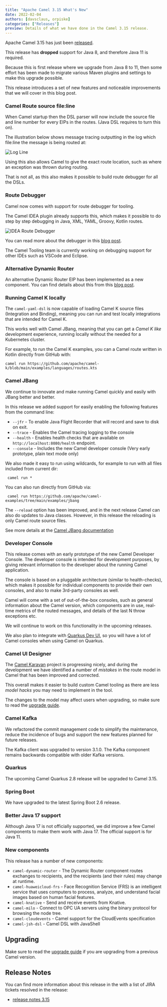 ```yaml
---
title: "Apache Camel 3.15 What's New"
date: 2022-02-04
authors: [davsclaus, orpiske]
categories: ["Releases"]
preview: Details of what we have done in the Camel 3.15 release.
---
```


Apache Camel 3.15 has just been [released](/blog/2022/02/RELEASE-3.15.0/).

This release has **dropped** support for Java 8, and therefore Java 11 is required.

Because this is first release where we upgrade from Java 8 to 11, then some effort has been made
to migrate various Maven plugins and settings to make this upgrade possible.

This release introduces a set of new features and noticeable improvements that we will cover in this blog post.

### Camel Route source file:line 

When Camel startup then the DSL parser will now include the source file and line number
for every EIPs in the routes. (Java DSL requires to turn this on).

The illustration below shows message tracing outputting in the log which file:line the
message is being routed at:

![Log Line](./log-line.png)

Using this also allows Camel to give the exact route location,
such as where an exception was thrown during routing.

That is not all, as this also makes it possible to build route debugger for all the DSLs.

### Route Debugger

Camel now comes with support for route debugger for tooling.

The Camel IDEA plugin already supports this, which makes it possible
to do step by step debugging in Java, XML, YAML, Groovy, Kotlin routes.

![IDEA Route Debugger](./debug.png)

You can read more about the debugger in this [blog post](/blog/2021/12/camelDebuggerForIntelliJ/).

The Camel Tooling team is currently working on debugging support for other IDEs such as VSCode and Eclipse.

### Alternative Dynamic Router

An alternative Dynamic Router EIP has been implemented as a new component.
You can find details about this from this [blog post](/blog/2022/01/dynamic-router-eip-component/).

### Running Camel K locally

The `camel-yaml-dsl` is now capable of loading Camel K source files (Integration and Binding), meaning you
can run and test locally integrations that are intended for Camel K.

This works well with Camel JBang, meaning that you can get a _Camel K like_ development
experience, running locally without the needed for a Kubernetes cluster.

For example, to run the Camel K examples, you can a Camel route written in Kotlin directly from GitHub with:

    camel run https://github.com/apache/camel-k/blob/main/examples/languages/routes.kts

### Camel JBang

We continue to innovate and make running Camel quickly and easily with JBang better and better.

In this release we added support for easily enabling the following features from the command line:

- `--jfr` - To enable Java Flight Recorder that will record and save to disk on exit.
- `--trace` - Enables the Camel tracing logging to the console
- `--health` - Enables health checks that are available on `http://localhost:8080/health` endpoint.
- `--console` - Includes the new Camel developer console (Very early prototype, plain text mode only)

We also made it easy to run using wildcards, for example to run with all files included from current dir:

     camel run *

You can also run directly from GitHub via:

     camel run https://github.com/apache/camel-examples/tree/main/examples/jbang

The `--reload` option has been improved, and in the next release Camel can also do updates to Java classes.
However, in this release the reloading is only Camel route source files.

See more details at the [Camel JBang documentation](/manual/camel-jbang.html)

### Developer Console

This release comes with an early prototype of the new Camel Developer Console.
The developer console is intended for development purposes, by giving relevant
information to the developer about the running Camel application.

The console is based on a pluggable architecture (similar to health-checks), which
makes it possible for individual components to provide their own consoles, and also
to make 3rd-party consoles as well.

Camel will come with a set of out-of-the-box consoles, such as general information
about the Camel version, which components are in use, real-time metrics of the routed
messages, and details of the last N throw exceptions etc.

We will continue to work on this functionality in the upcoming releases.

We also plan to integrate with [Quarkus Dev UI](https://quarkus.io/guides/dev-ui),
so you will have a lot of Camel consoles when using Camel on Quarkus.

### Camel UI Designer

The [Camel Karavan](https://github.com/apache/camel-karavan) project is progressing nicely, and during the development we have identified
a number of _mistakes_ in the route model in Camel that has been improved and corrected.

This overall makes it easier to build custom Camel tooling as there are less _model hacks_ you may need to
implement in the tool.

The changes to the model may affect users when upgrading, so make sure to read the [upgrade guide](/manual/camel-3x-upgrade-guide-3_15.html).

### Camel Kafka

We refactored the commit management code to simplify the maintenance, reduce the incidence of bugs and support the new features planned for future releases. 

The Kafka client was upgraded to version 3.1.0. The Kafka component remains backwards compatible with older Kafka versions. 

### Quarkus

The upcoming Camel Quarkus 2.8 release will be upgraded to Camel 3.15. 

### Spring Boot

We have upgraded to the latest Spring Boot 2.6 release.

### Better Java 17 support

Although Java 17 is not officially supported, we did improve a few Camel components to make them work with Java 17.
The official support is for Java 11.

### New components

This release has a number of new components:

- `camel-dynamic-router` - The Dynamic Router component routes exchanges to recipients, and the recipients (and their rules) may change at runtime.
- `camel-huaweicloud-frs` - Face Recognition Service (FRS) is an intelligent service that uses computers to process, analyze, and understand facial images based on human facial features.
- `camel-knative` - Send and receive events from Knative.
- `camel-milo` - Connect to OPC UA servers using the binary protocol for browsing the node tree.
- `camel-cloudevents` - Camel support for the CloudEvents specification
- `camel-jsh-dsl` - Camel DSL with JavaShell

## Upgrading

Make sure to read the [upgrade guide](/manual/camel-3x-upgrade-guide-3_15.html) if you are upgrading from a previous Camel version.

## Release Notes

You can find more information about this release in the with a list of JIRA tickets resolved in the release: 

- [release notes 3.15](/releases/release-3.15.0/)

